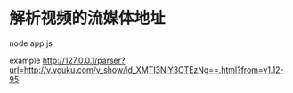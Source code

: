 # 解析视频的流媒体地址
  node app.js
  
  example http://127.0.0.1/parser?url=http://v.youku.com/v_show/id_XMTI3NjY3OTEzNg==.html?from=y1.12-95
